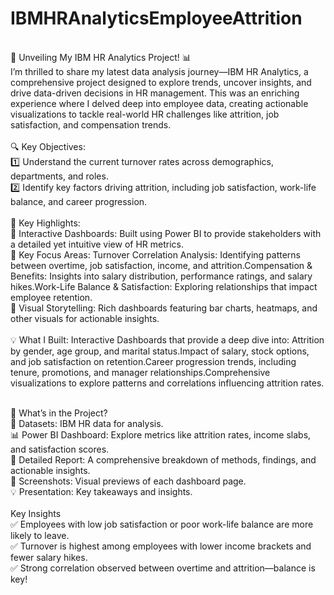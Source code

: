 # IBMHRAnalyticsEmployeeAttrition
<br>
🚀 Unveiling My IBM HR Analytics Project! 📊
<br>
I’m thrilled to share my latest data analysis journey—IBM HR Analytics, a comprehensive project designed to explore trends, uncover insights, and drive data-driven decisions in HR management. This was an enriching experience where I delved deep into employee data, creating actionable visualizations to tackle real-world HR challenges like attrition, job satisfaction, and compensation trends.
<br>
<br>
🔍 Key Objectives:
<br>
1️⃣ Understand the current turnover rates across demographics, departments, and roles.
<br>
2️⃣ Identify key factors driving attrition, including job satisfaction, work-life balance, and career progression.
<br>
<br>
📌 Key Highlights:
<br>
🔹 Interactive Dashboards: Built using Power BI to provide stakeholders with a detailed yet intuitive view of HR metrics.
<br>
🔹 Key Focus Areas: Turnover Correlation Analysis: Identifying patterns between overtime, job satisfaction, income, and attrition.Compensation & Benefits: Insights into salary distribution, performance ratings, and salary hikes.Work-Life Balance & Satisfaction: Exploring relationships that impact employee retention.
<br>
🔹 Visual Storytelling: Rich dashboards featuring bar charts, heatmaps, and other visuals for actionable insights.
<br>
<br>
💡 What I Built: Interactive Dashboards that provide a deep dive into: Attrition by gender, age group, and marital status.Impact of salary, stock options, and job satisfaction on retention.Career progression trends, including tenure, promotions, and manager relationships.Comprehensive visualizations to explore patterns and correlations influencing attrition rates.
<br>
<br>

📂 What’s in the Project?
<br>
💾 Datasets: IBM HR data for analysis.
<br>
📊 Power BI Dashboard: Explore metrics like attrition rates, income slabs, and satisfaction scores.
<br>
📄 Detailed Report: A comprehensive breakdown of methods, findings, and actionable insights.
<br>
🎨 Screenshots: Visual previews of each dashboard page.
<br>
💡 Presentation: Key takeaways and insights.
<br>
<br>
Key Insights
<br>
✅ Employees with low job satisfaction or poor work-life balance are more likely to leave.
<br>
✅ Turnover is highest among employees with lower income brackets and fewer salary hikes.
<br>
✅ Strong correlation observed between overtime and attrition—balance is key!

